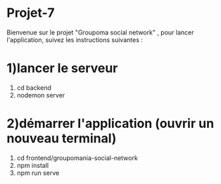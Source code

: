 # Projet-7

Bienvenue sur le projet "Groupoma social network" , pour lancer l'application, suivez les instructions suivantes :

# 1)lancer le serveur 

1. cd backend
2. nodemon server

# 2)démarrer l'application (ouvrir un nouveau terminal)

1. cd frontend/groupomania-social-network
2. npm install
3. npm run serve


